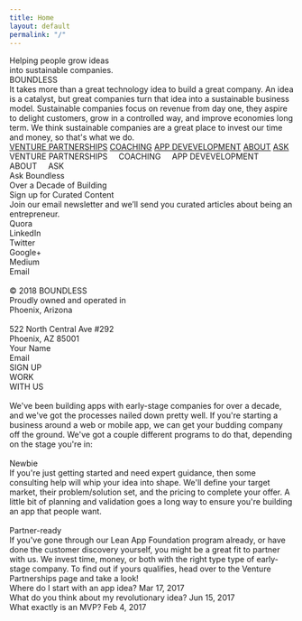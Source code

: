 ```yaml
---
title: Home
layout: default
permalink: "/"
---
```


<div class="home">
  <div style="position:relative; margin:auto;">
    <div class="rectangle"></div>
    <img
      anima-src="./img/home-group-134-copy.png"
      class="group134copy"
      src="data:image/gif;base64,R0lGODlhAQABAIAAAP///wAAACH5BAEAAAAALAAAAAABAAEAAAICRAEAOw=="
    />
    <div class="helpingpeoplegrow">
      Helping people grow ideas<br />into sustainable companies.
    </div>
    <div class="boundless">BOUNDLESS</div>
    <div class="ittakesmorethana">
      It takes more than a great technology idea to build a great company. An
      idea is a catalyst, but great companies turn that idea into a sustainable
      business model. Sustainable companies focus on revenue from day one, they
      aspire to delight customers, grow in a controlled way, and improve
      economies long term. We think sustainable companies are a great place to
      invest our time and money, so that's what we do.
    </div>
    <div class="venturepartnerships">
      <a href="/venture-partners">VENTURE PARTNERSHIPS</a>
      <a href="/coaching">COACHING</a>
      <a href="/development">APP DEVEVELOPMENT</a>
      <a href="#wevebeenbuilding">ABOUT</a> <a href="#askboundlesscopy">ASK</a>
    </div>
    <div class="venturepartnershipscopy">
      VENTURE PARTNERSHIPS     COACHING     APP DEVEVELOPMENT     ABOUT     ASK
    </div>
    <div class="askboundlesscopy" id="askboundlesscopy">Ask Boundless</div>
    <div class="overadecadeofbuicopy">Over a Decade of Building</div>
    <div class="signupforcurated">Sign up for Curated Content</div>
    <div class="joinouremailnewsl">
      Join our email newsletter and we’ll send you curated articles about being
      an entrepreneur.
    </div>
    <div class="quoralinkedintwittcopy">
      Quora<br />LinkedIn<br />Twitter<br />Google+<br />Medium<br />Email
    </div>
    <img
      anima-src="./img/coaching-rectangle-copy-7@2x.png"
      class="rectanglecopy5"
      src="data:image/gif;base64,R0lGODlhAQABAIAAAP///wAAACH5BAEAAAAALAAAAAABAAEAAAICRAEAOw=="
    />
    <img
      anima-src="./img/home-rectangle-copy-6.png"
      class="rectanglecopy6"
      src="data:image/gif;base64,R0lGODlhAQABAIAAAP///wAAACH5BAEAAAAALAAAAAABAAEAAAICRAEAOw=="
    />
    <div class="a2512018boundlessprocopy">
      © 2018 BOUNDLESS<br />Proudly owned and operated in<br />Phoenix,
      Arizona<br /><br />522 North Central Ave #292<br />Phoenix, AZ 85001
    </div>
    <div class="yournamecopy">Your Name</div>
    <div class="email">Email</div>
    <div class="groupcopy">
      <div class="rectanglecopy31"></div>
      <div class="signup">SIGN UP</div>
    </div>
    <div class="rectanglecopy3"></div>
    <div class="workwithus">WORK<br />WITH US</div>
    <img
      anima-src="./img/venture-partnerships-line-copy-6.png"
      class="linecopy2"
      src="data:image/gif;base64,R0lGODlhAQABAIAAAP///wAAACH5BAEAAAAALAAAAAABAAEAAAICRAEAOw=="
    />
    <img
      anima-src="./img/home-line-copy-4.png"
      class="linecopy4"
      src="data:image/gif;base64,R0lGODlhAQABAIAAAP///wAAACH5BAEAAAAALAAAAAABAAEAAAICRAEAOw=="
    />
    <img
      anima-src="./img/venture-partnerships-line-copy-6.png"
      class="linecopy3"
      src="data:image/gif;base64,R0lGODlhAQABAIAAAP///wAAACH5BAEAAAAALAAAAAABAAEAAAICRAEAOw=="
    />
    <div class="rectangle1"></div>
    <div class="rectanglecopy"></div>
    <div class="rectanglecopy2"></div>
    <div class="wevebeenbuilding" id="wevebeenbuilding">
      <span class="span1"
        >We've been building apps with early-stage companies for over a decade,
        and we've got the processes nailed down pretty well. If you're starting
        a business around a web or mobile app, we can get your budding company
        off the ground. We've got a couple different programs to do that,
        depending on the stage you're in:<br /><br /></span
      ><span class="span2">Newbie</span
      ><span class="span3"
        ><br />If you're just getting started and need expert guidance, then
        some consulting help will whip your idea into shape. We'll define your
        target market, their problem/solution set, and the pricing to complete
        your offer. A little bit of planning and validation goes a long way to
        ensure you're building an app that people want.<br /><br /></span
      ><span class="span4">Partner-ready</span
      ><span class="span5"><br />If you've gone through our </span
      ><span class="span6">Lean App Foundation program</span
      ><span class="span7">
        already, or have done the customer discovery yourself, you might be a
        great fit to partner with us. We invest time, money, or both with the
        right type type of early-stage company. To find out if yours qualifies,
        head over to the </span
      ><span class="span8">Venture Partnerships</span
      ><span class="span9"> page and take a look!</span>
    </div>
    <div class="wheredoistartwit">
      <span class="span1">Where do I start with an app idea?</span
      ><span class="span2"> </span><span class="span3">Mar 17, 2017</span
      ><span class="span4"><br /></span
      ><span class="span5">What do you think about my revolutionary idea?</span
      ><span class="span6"> </span><span class="span7">Jun 15, 2017</span
      ><span class="span8"><br /></span
      ><span class="span9">What exactly is an MVP?</span
      ><span class="span10"> </span><span class="span11">Feb 4, 2017</span>
    </div>
  </div>
</div>
